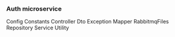 ### Auth microservice


 Config
 Constants
 Controller
 Dto
 Exception
 Mapper
 RabbitmqFiles
 Repository
 Service
 Utility
